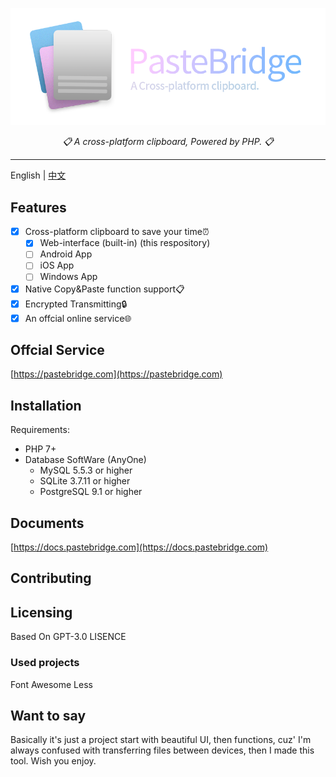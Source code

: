 ![Banner](public/assets/pastebridge-banner.png)


<div align="center"><em><p>📋 A cross-platform clipboard, Powered by PHP. 📋</p></em></div>

***

English | [中文](./README-CN.md)

## Features

- [x] Cross-platform clipboard to save your time⏰
  - [x] Web-interface (built-in) (this respository)
  - [ ] Android App
  - [ ] iOS App
  - [ ] Windows App
- [x] Native Copy&Paste function support📋
- [x] Encrypted Transmitting🔒
- [x] An offcial online service🌐

## Offcial Service
[https://pastebridge.com](https://pastebridge.com)


## Installation
Requirements:
- PHP 7+
- Database SoftWare (AnyOne)
  - MySQL 5.5.3 or higher
  - SQLite 3.7.11 or higher
  - PostgreSQL 9.1 or higher

## Documents
[https://docs.pastebridge.com](https://docs.pastebridge.com)

## Contributing

## Licensing

Based On GPT-3.0 LISENCE

### Used projects

Font Awesome
Less


## Want to say

Basically it's just a project start with beautiful UI, then functions, cuz' I'm always confused with transferring files between devices, then I made this tool. Wish you enjoy.


